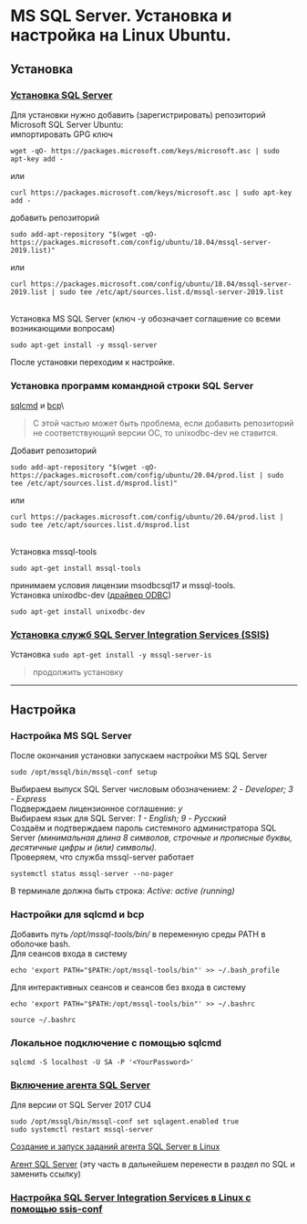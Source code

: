 # MS SQL Server. Установка и настройка на Linux Ubuntu.

## Установка

### [Установка SQL Server](https://docs.microsoft.com/ru-ru/sql/linux/quickstart-install-connect-ubuntu?view=sql-server-ver15)

Для установки нужно добавить (зарегистрировать) репозиторий Microsoft SQL Server Ubuntu:\
импортировать GPG ключ
```
wget -qO- https://packages.microsoft.com/keys/microsoft.asc | sudo apt-key add -
```
или
```
curl https://packages.microsoft.com/keys/microsoft.asc | sudo apt-key add -
```
добавить репозиторий
```
sudo add-apt-repository "$(wget -qO- https://packages.microsoft.com/config/ubuntu/18.04/mssql-server-2019.list)"
```
или
```
curl https://packages.microsoft.com/config/ubuntu/18.04/mssql-server-2019.list | sudo tee /etc/apt/sources.list.d/mssql-server-2019.list
```
\
Установка MS SQL Server (ключ -y обозначает соглашение со всеми возникающими вопросам)
```
sudo apt-get install -y mssql-server
```
После установки переходим к настройке.

### Установка программ командной строки SQL Server
[sqlcmd](https://docs.microsoft.com/ru-ru/sql/tools/sqlcmd-utility?view=sql-server-ver15) и [bcp](https://docs.microsoft.com/ru-ru/sql/tools/bcp-utility?view=sql-server-ver15)\
> С этой частью может быть проблема, если добавить репозиторий не соответствующий версии ОС, то unixodbc-dev не ставится.

Добавит репозиторий
```
sudo add-apt-repository "$(wget -qO- https://packages.microsoft.com/config/ubuntu/20.04/prod.list | sudo tee /etc/apt/sources.list.d/msprod.list)"
```
или
```
curl https://packages.microsoft.com/config/ubuntu/20.04/prod.list | sudo tee /etc/apt/sources.list.d/msprod.list
```
\
Установка mssql-tools
```
sudo apt-get install mssql-tools
```
принимаем условия лицензии msodbcsql17 и mssql-tools.
\
Установка unixodbc-dev ([драйвер ODBC](https://docs.microsoft.com/ru-ru/sql/connect/odbc/linux-mac/installing-the-microsoft-odbc-driver-for-sql-server?view=sql-server-ver15))
```
sudo apt-get install unixodbc-dev
```

### [Установка служб SQL Server Integration Services (SSIS)](https://docs.microsoft.com/ru-ru/sql/linux/sql-server-linux-setup-ssis?view=sql-server-ver15)
Установка `sudo apt-get install -y mssql-server-is`
> продолжить установку

---

## Настройка

### Настройка MS SQL Server
После окончания установки запускаем настройки MS SQL Server
```
sudo /opt/mssql/bin/mssql-conf setup
```

Выбираем выпуск SQL Server числовым обозначением: _2 - Developer; 3 - Express_\
Подверждаем лицензионное соглашение: _y_\
Выбираем язык для SQL Server: _1 - English; 9 - Русский_\
Создаём и подтверждаем пароль системного администратора SQL Server _(минимальная длина 8 символов, строчные и прописные буквы, десятичные цифры и (или) символы)._
\
Проверяем, что служба mssql-server работает 
```
systemctl status mssql-server --no-pager
```
В терминале должна быть строка: _Active: active (running)_

### Настройки для sqlcmd и bcp
Добавить путь _/opt/mssql-tools/bin/_ в переменную среды PATH в оболочке bash.\
Для сеансов входа в систему
```
echo 'export PATH="$PATH:/opt/mssql-tools/bin"' >> ~/.bash_profile
```
Для интерактивных сеансов и сеансов без входа в систему
```
echo 'export PATH="$PATH:/opt/mssql-tools/bin"' >> ~/.bashrc

source ~/.bashrc
```

### Локальное подключение с помощью sqlcmd
```
sqlcmd -S localhost -U SA -P '<YourPassword>'
```

### [Включение агента SQL Server](https://docs.microsoft.com/ru-ru/sql/linux/sql-server-linux-setup-sql-agent?view=sql-server-ver15#EnableAgentAfterCU4)
Для версии от SQL Server 2017 CU4
```
sudo /opt/mssql/bin/mssql-conf set sqlagent.enabled true 
sudo systemctl restart mssql-server
```

[Создание и запуск заданий агента SQL Server в Linux](https://docs.microsoft.com/ru-ru/sql/linux/sql-server-linux-run-sql-server-agent-job?view=sql-server-ver15)

[Агент SQL Server](https://docs.microsoft.com/ru-ru/sql/ssms/agent/sql-server-agent?view=sql-server-ver15) (эту часть в дальнейшем перенести в раздел по SQL и заменить ссылку)

### [Настройка SQL Server Integration Services в Linux с помощью ssis-conf](https://docs.microsoft.com/ru-ru/sql/linux/sql-server-linux-configure-ssis?view=sql-server-ver15)
